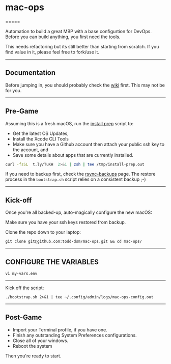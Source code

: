 # mac-ops

=====

Automation to build a great MBP with a base configurtion for DevOps. Before you can build anything, you first need the tools.

This needs refactoring but its still better than starting from scratch. If you find value in it, please feel free to fork/use it.

***

## Documentation

Before jumping in, you should probably check the [wiki] first. This may not be for you.

***

## Pre-Game

Assuming this is a fresh macOS, run the [install prep] script to:

* Get the latest OS Updates,
* Install the Xcode CLI Tools
* Make sure you have a Github account then attach your public ssh key to the account, and
* Save some details about apps that are currently installed.

```zsh
curl -fsSL  t.ly/TuKH  2>&1 | zsh | tee /tmp/install-prep.out
```

If you need to backup first, check the [rsync-backups] page. The restore process in the `bootstrap.sh` script relies on a consistent backup ;-)

***

## Kick-off

Once you're all backed-up, auto-magically configure the new macOS:

Make sure you have your ssh keys restored from backup.

Clone the repo down to your laptop:

`git clone git@github.com:todd-dsm/mac-ops.git && cd mac-ops/`

***

## CONFIGURE THE VARIABLES

`vi my-vars.env`

***

Kick off the script:

`./bootstrap.sh 2>&1 | tee ~/.config/admin/logs/mac-ops-config.out`

***

## Post-Game

* Import your Terminal profile, if you have one.
* Finish any outstanding System Preferences configurations.
* Close all of your windows.
* Reboot the system

Then you're ready to start.

[phase1]:https://github.com/todd-dsm/process-ph1
[install prep]:https://github.com/todd-dsm/mac-ops/wiki/Install-Prep
[wiki]:https://github.com/todd-dsm/mac-ops/wiki
[rsync-backups]:https://github.com/todd-dsm/rsync-backups
